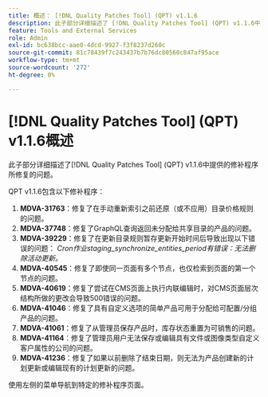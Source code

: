 ```yaml
---
title: 概述： [!DNL Quality Patches Tool] (QPT) v1.1.6
description: 此子部分详细描述了 [!DNL Quality Patches Tool] (QPT) v1.1.6中提供的修补程序所修复的问题。
feature: Tools and External Services
role: Admin
exl-id: bc638bcc-aae0-4dcd-9927-f3f8237d260c
source-git-commit: 81c78439f7c243437b7b76dc80560c847af95ace
workflow-type: tm+mt
source-wordcount: '272'
ht-degree: 0%

---
```


# [!DNL Quality Patches Tool] (QPT) v1.1.6概述

此子部分详细描述了[!DNL Quality Patches Tool] (QPT) v1.1.6中提供的修补程序所修复的问题。

QPT v1.1.6包含以下修补程序：

1. **MDVA-31763**：修复了在手动重新索引之前还原（或不应用）目录价格规则的问题。
1. **MDVA-37748**：修复了GraphQL查询返回未分配给共享目录的产品的问题。
1. **MDVA-39229**：修复了在更新目录规则暂存更新开始时间后导致出现以下错误的问题： *Cron作业staging_synchronize_entities_period有错误：无法删除活动更新。*
1. **MDVA-40545**：修复了即使同一页面有多个节点，也仅检索到页面的第一个节点的问题。
1. **MDVA-40619**：修复了尝试在CMS页面上执行内联编辑时，对CMS页面层次结构所做的更改会导致500错误的问题。
1. **MDVA-41046**：修复了具有自定义选项的简单产品可用于分配给可配置/分组产品的问题。
1. **MDVA-41061**：修复了从管理员保存产品时，库存状态重置为可销售的问题。
1. **MDVA-41164**：修复了管理员用户无法保存或编辑具有文件或图像类型自定义客户属性的公司的问题。
1. **MDVA-41236**：修复了如果以前删除了结束日期，则无法为产品创建新的计划更新或编辑现有的计划更新的问题。

使用左侧的菜单导航到特定的修补程序页面。
